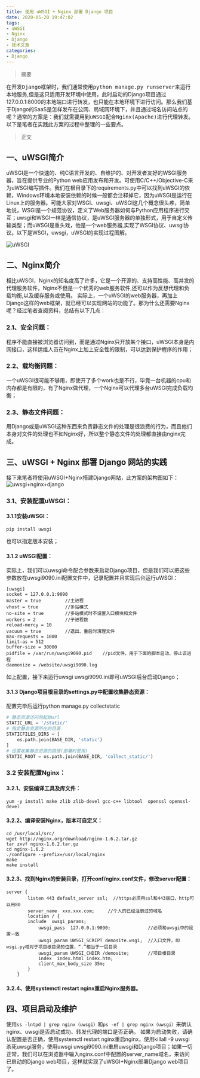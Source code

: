 ```yaml
---
title: 使用 uWSGI + Nginx 部署 Django 项目 
date: 2020-05-20 19:47:02
tags: 
- uWSGI
- Nginx
- Django
- 技术文章
categories: 
- Django
---
```

> 摘要

在开发<kbd>Django</kbd>框架时，我们通常使用<kbd>python manage.py runserver</kbd>来运行本地服务,但是这只适用开发环境中使用，此时启动的Django项目通过127.0.0.1:8000的本地端口进行转发，也只能在本地环境下进行访问。那么我们基于Django的SaaS是怎样发布在公网、局域网环境下，并且通过域名访问站点的呢？通常的方案是：我们就需要用到<kbd>uWSGI</kbd>配合<kbd>Nginx(Apache)</kbd>进行代理转发。以下是笔者在实践此方案的过程中整理的一些要点。
<!--more-->
> 正文

## 一、uWSGI简介

uWSGI是一个快速的、纯C语言开发的、自维护的、对开发者友好的WSGI服务器，旨在提供专业的Python web应用发布和开发。可使用C/C++/Objective-C来为uWSGI编写插件。我们在根目录下的requirements.py中可以找到uWSGI的依赖，Windows环境本地安装依赖的时候一般都会注释掉它，因为uWSGI是运行在Linux上的服务器。可能大家对WSGI、uwsgi、uWSGI这几个概念很头疼，简单地说，WSGI是一个规范协议，定义了Web服务器如何与Python应用程序进行交互；uwsgi和WSGI一样是通信协议，是uWSGI服务器的单独形式，用于自定义传输类型；而uWSGI是重头戏，他是一个web服务器,实现了WSGI协议、uwsgi协议。以下是WSGI，uwsgi，uWSGI的实现过程图解。


![uWSGI](uwsgi.png)

## 二、Nginx简介

相比uWSGI，Nginx的知名度高了许多，它是一个开源的、支持高性能、高并发的代理服务软件，Nginx不但是一个优秀的web服务软件,还可以作为反想代理和负载均衡,以及缓存服务或使用。
实际上，一个uWSGI的web服务器，再加上Django这样的web框架，就已经可以实现网站的功能了。那为什么还需要Nginx呢？经过笔者查阅资料，总结有以下几点：

### 2.1、安全问题：
程序不能直接被浏览器访问到，而是通过Nginx只开放某个接口，uWSGI本身是内网接口，这样运维人员在Nginx上加上安全性的限制，可以达到保护程序的作用；

### 2.2、载均衡问题：
一个uWSGI很可能不够用，即使开了多个work也是不行，毕竟一台机器的cpu和内存都是有限的，有了Nginx做代理，一个Nginx可以代理多台uWSGI完成负载均衡；

### 2.3、静态文件问题：
用Django或是uWSGI这种东西来负责静态文件的处理是很浪费的行为，而且他们本身对文件的处理也不如Nginx好，所以整个静态文件的处理都直接由nginx完成。


## 三、uWSGI + Nginx 部署 Django 网站的实践
接下来笔者将使用uWSGI+Nginx搭建Django网站，此方案的架构图如下：
![uwsgi+nginx+django](uwsgi+nginx+django.png)

###	3.1、安装配置uWSGI：

#### 3.1.1安装uWSGI：
```
pip install uwsgi
```
也可以指定版本安装；

#### 3.1.2	uWSGI配置：
实际上，我们可以uwsgi命令配合参数来启动Django项目，但是我们可以把这些参数放在uwsgi9090.ini配置文件中，记录配置并且实现后台运行uWSGI：
```
[uwsgi]
socket = 127.0.0.1:9090
master = true         //主进程
vhost = true          //多站模式
no-site = true        //多站模式时不设置入口模块和文件
workers = 2           //子进程数
reload-mercy = 10     
vacuum = true         //退出、重启时清理文件
max-requests = 1000   
limit-as = 512
buffer-size = 30000
pidfile = /var/run/uwsgi9090.pid    //pid文件，用于下面的脚本启动、停止该进程
daemonize = /website/uwsgi9090.log
```
如上配置，接下来运行uwsgi uwsgi9090.ini即可uWSGI后台启动Django；

#### 3.1.3	Django项目根目录的settings.py中配置收集静态资源：
配置完毕后运行python manage.py collectstatic
```python
# 静态资源访问的起始url
STATIC_URL = '/static/'
# 指定静态资源所在的目录
STATICFILES_DIRS = [
    os.path.join(BASE_DIR, 'static')
]
# 设置收集静态资源的路径(部署时使用)
STATIC_ROOT = os.path.join(BASE_DIR, 'collect_static/')
```

### 3.2	安装配置Nginx：
#### 3.2.1、安装编译工具及库文件：
```shell
yum -y install make zlib zlib-devel gcc-c++ libtool  openssl openssl-devel
```
#### 3.2.2、编译安装Nginx，版本可自定义：
```shell
cd /usr/local/src/
wget http://nginx.org/download/nginx-1.6.2.tar.gz
tar zxvf nginx-1.6.2.tar.gz
cd nginx-1.6.2
./configure --prefix=/usr/local/nginx
make
make install
```

#### 3.2.3、找到Nginx的安装目录，打开conf/nginx.conf文件，修改server配置： 
```
server {
        listen 443 default_server ssl;  //https必须用ssl和443端口，http可以用80
        server_name  xxx.xxx.com;     //个人的已经注册过的域名
        location / {  
		include  uwsgi_params;
            uwsgi_pass  127.0.0.1:9090;              //必须和uwsgi中的设置一致
            uwsgi_param UWSGI_SCRIPT demosite.wsgi;  //入口文件，即wsgi.py相对于项目根目录的位置，“.”相当于一层目录
            uwsgi_param UWSGI_CHDIR /demosite;       //项目根目录
            index  index.html index.htm;
            client_max_body_size 35m;
        }
    }
```

#### 3.2.4、使用systemctl restart nginx重启Nginx服务器。

## 四、项目启动及维护
使用`ss -lntpd | grep nginx（uwsgi）`和`ps -ef | grep nginx（uwsgi）`来确认nginx、uwsgi是否启动成功、转发代理的端口是否正确。
如果为启动失败，请确认配置是否正确，使用systemctl restart nginx重启nginx，使用killall -9 uwsgi杀死uwsgi服务，使用uwsgi uwsgi9090.ini重启uwsgi和Django项目；如果一切正常，我们可以在浏览器中输入nginx.conf中配置的server_name域名，来访问已启动的Django web项目，这样就实现了uWSGI+Nginx部署Django web项目了。




